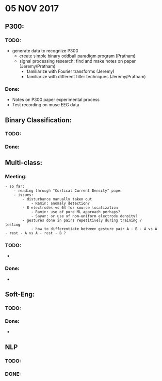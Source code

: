 # 05 NOV 2017

## P300:
### TODO:
- generate data to recognize P300
    - create simple binary oddball paradigm program (Pratham)
    - signal processing research: find and make notes on paper (Jeremy/Pratham)
        - familiarize with Fourier transforms (Jeremy)
        - familiarize with different filter techniques (Jeremy/Pratham)
### Done:
- Notes on P300 paper experimental process
- Test recording on muse EEG data

## Binary Classification:
### TODO:

### Done:


## Multi-class:
### Meeting:
    - so far:
        - reading through "Cortical Current Density" paper
        - issues:
            - disturbance manually taken out
                - Ramin: anomaly detection?
            - 8 electrodes vs 64 for source localization
                - Ramin: use of pure ML approach perhaps?
                - Sayan: or use of non-uniform electrode density?
            - gestures done in pairs repetitively during training / testing
                - how to differentiate between gesture pair A - B - A vs A - rest - A vs A - rest - B ?
### TODO:
-
### Done:
- 

## Soft-Eng:
### TODO:

### Done:
- 

## NLP
### TODO:

### DONE:
